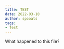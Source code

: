 ```yaml
---
title: TEST
date: 2022-03-10
author: spooats
tags:
- Test
---
```

What happened to this file?
